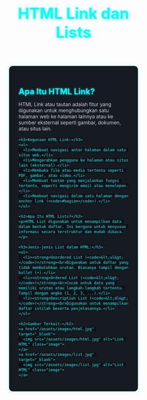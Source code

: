 <html lang="id">
<head>
  <meta charset="UTF-8" />
  <meta name="viewport" content="width=device-width, initial-scale=1.0"/>
  <title>HTML Link dan Lists</title>
  <style>
    * {
      margin: 0;
      padding: 0;
      box-sizing: border-box;
    }

    body {
      font-family: 'Segoe UI', sans-serif;
      background-color: #0d1117;
      color: #e6f1ff;
      line-height: 1.6;
    }


    header {
      text-align: center;
      padding: 100px 20px 20px; /* Tambahkan padding-top ekstra karena nav di-fixed */
    }

    header h1 {
      font-size: 3rem;
      color: #00ffff;
      text-shadow: 0 0 10px #00ffff88;
    }

    .content {
      max-width: 900px;
      margin: 30px auto;
      background-color: #161b22;
      padding: 30px;
      border-radius: 12px;
      box-shadow: 0 0 15px #00ffff33;
    }

    h2 {
      color: #00ffff;
      font-size: 1.8em;
      margin-bottom: 10px;
      text-shadow: 0 0 5px #00ffffaa;
    }

    p {
      font-size: 1.1em;
      margin-bottom: 16px;
      color: #c9d1d9;
    }

    ul, ol {
      padding-left: 25px;
      margin-bottom: 16px;
    }

    ul li, ol li {
      margin-bottom: 12px;
      font-size: 1.05em;
      color: #e6f1ff;
    }

    strong {
      color: #00ffff;
    }

    code {
      background-color: #0d1117;
      color: #00ffff;
      padding: 2px 6px;
      border-radius: 4px;
      font-family: Consolas, monospace;
    }

    .image {
      width: 100%;
      max-width: 400px;
      height: auto;
      border-radius: 10px;
      margin: 25px auto;
      display: block;
      box-shadow: 0 0 10px #00ffff44;
    }

    @media (max-width: 768px) {
      header h1 {
        font-size: 2.2rem;
      }

      nav {
        flex-direction: column;
        gap: 10px;
      }
    }
  </style>
</head>
<body>

  <!-- Header -->
  <header>
    <h1>HTML Link dan Lists</h1>
  </header>

  <!-- Konten -->
  <section class="content">
    <h2>Apa Itu HTML Link?</h2>
    <p>HTML Link atau tautan adalah fitur yang digunakan untuk menghubungkan satu halaman web ke halaman lainnya atau ke sumber eksternal seperti gambar, dokumen, atau situs lain.</p>

    <h3>Kegunaan HTML Link:</h3>
    <ul>
      <li>Membuat navigasi antar halaman dalam satu situs web.</li>
      <li>Mengarahkan pengguna ke halaman atau situs lain (eksternal).</li>
      <li>Membuka file atau media tertentu seperti PDF, gambar, atau video.</li>
      <li>Membuat tautan yang menjalankan fungsi tertentu, seperti mengirim email atau menelepon.</li>
      <li>Membuat navigasi dalam satu halaman dengan anchor link (<code>#bagian</code>).</li>
    </ul>

    <h2>Apa Itu HTML Lists?</h2>
    <p>HTML List digunakan untuk menampilkan data dalam bentuk daftar. Ini berguna untuk menyusun informasi secara terstruktur dan mudah dibaca.</p>

    <h3>Jenis-jenis List dalam HTML:</h3>
    <ul>
      <li><strong>Unordered List (<code>&lt;ul&gt;</code>)</strong><br>Digunakan untuk daftar yang tidak membutuhkan urutan. Biasanya tampil dengan bullet (•).</li>
      <li><strong>Ordered List (<code>&lt;ol&gt;</code>)</strong><br>Cocok untuk data yang memiliki urutan atau langkah-langkah tertentu. Tampil dengan angka (1, 2, 3, ...).</li>
      <li><strong>Description List (<code>&lt;dl&gt;</code>)</strong><br>Digunakan untuk menampilkan daftar istilah beserta penjelasannya.</li>
    </ul>

    <h2>Gambar Terkait:</h2>
    <a href="/assets/images/html.jpg" target="_blank">
      <img src="/assets/images/html.jpg" alt="Link HTML" class="image">
    </a>
    <a href="/assets/images/list.jpg" target="_blank">
      <img src="/assets/images/list.jpg" alt="List HTML" class="image">
    </a>
  </section>

</body>
</html>

